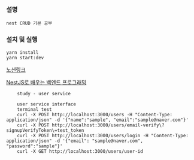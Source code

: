 ### 설명
```
nest CRUD 기본 공부
```

### 설치 및 실행
```
yarn install
yarn start:dev
```

[노션링크](https://dev-wony.notion.site/Library-and-Framework-4380bbe569b244c89b2ca492d9467de2#28299e955d5141709b5adf136344af3a)

[NestJS로 배우는 백엔드 프로그래밍](https://wikidocs.net/158497)
```
    study - user service
    
    user service interface
    terminal test
    curl -X POST http://localhost:3000/users -H "Content-Type: application/json" -d '{"name":"sample", "email":"sample@naver.com"}'
    curl -X POST http://localhost:3000/users/email-verify\?signupVerifyToken\=test_token
    curl -X POST http://localhost:3000/users/login -H "Content-Type: application/json" -d '{"email": "sample@naver.com", "password":"sample"}'
    curl -X GET http://localhost:3000/users/user-id
```
